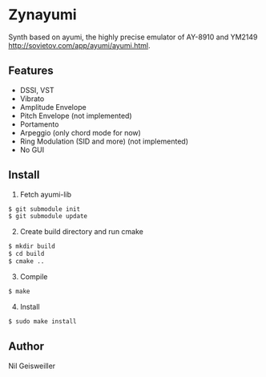 # Zynayumi

Synth based on ayumi, the highly precise emulator of AY-8910 and
YM2149 http://sovietov.com/app/ayumi/ayumi.html.

## Features

- DSSI, VST
- Vibrato
- Amplitude Envelope
- Pitch Envelope (not implemented)
- Portamento
- Arpeggio (only chord mode for now)
- Ring Modulation (SID and more) (not implemented)
- No GUI

## Install

1. Fetch ayumi-lib
```bash
$ git submodule init
$ git submodule update
```
2. Create build directory and run cmake
```bash
$ mkdir build
$ cd build
$ cmake ..
```
3. Compile
```bash
$ make
```
4. Install
```bash
$ sudo make install
```

## Author

Nil Geisweiller
